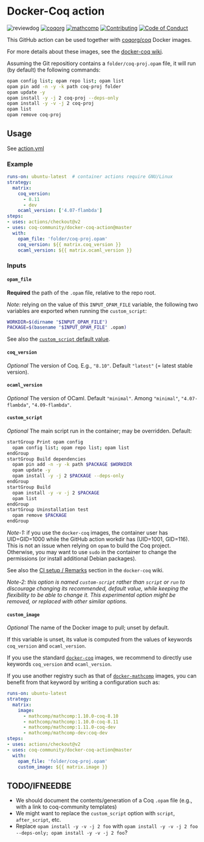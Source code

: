 # Docker-Coq action

![reviewdog][reviewdog-badge]
[![coqorg][coqorg-shield]][coqorg-link]
[![mathcomp][mathcomp-shield]][mathcomp-link]
[![Contributing][contributing-shield]][contributing-link]
[![Code of Conduct][conduct-shield]][conduct-link]

[reviewdog-badge]: https://github.com/coq-community/docker-coq-action/workflows/reviewdog/badge.svg?branch=master

[coqorg-shield]: https://img.shields.io/badge/depends%20on-coqorg%2Fcoq-blue.svg
[coqorg-link]: https://hub.docker.com/r/coqorg/coq

[mathcomp-shield]: https://img.shields.io/badge/see%20also-mathcomp%2Fmathcomp-blue.svg
[mathcomp-link]: https://hub.docker.com/r/mathcomp/mathcomp

[contributing-shield]: https://img.shields.io/badge/contributions-welcome-%23f7931e.svg
[contributing-link]: https://github.com/coq-community/manifesto/blob/master/CONTRIBUTING.md

[conduct-shield]: https://img.shields.io/badge/%E2%9D%A4-code%20of%20conduct-%23f15a24.svg
[conduct-link]: https://github.com/coq-community/manifesto/blob/master/CODE_OF_CONDUCT.md

This GitHub action can be used together with
[coqorg/coq](https://hub.docker.com/r/coqorg/coq/) Docker images.

For more details about these images, see the
[docker-coq wiki](https://github.com/coq-community/docker-coq/wiki).

Assuming the Git repositiory contains a `folder/coq-proj.opam` file,
it will run (by default) the following commands:

```bash
opam config list; opam repo list; opam list
opam pin add -n -y -k path coq-proj folder
opam update -y
opam install -y -j 2 coq-proj --deps-only
opam install -y -v -j 2 coq-proj
opam list
opam remove coq-proj
```

## Usage

See [action.yml](./action.yml)

### Example

```yaml
runs-on: ubuntu-latest  # container actions require GNU/Linux
strategy:
  matrix:
    coq_version:
      - 8.11
      - dev
    ocaml_version: ['4.07-flambda']
steps:
- uses: actions/checkout@v2
- uses: coq-community/docker-coq-action@master
  with:
    opam_file: 'folder/coq-proj.opam'
    coq_version: ${{ matrix.coq_version }}
    ocaml_version: ${{ matrix.ocaml_version }}
```

### Inputs

#### `opam_file`

**Required** the path of the `.opam` file, relative to the repo root.

*Note:* relying on the value of this `INPUT_OPAM_FILE` variable, the
following two variables are exported when running the `custom_script`:

```bash
WORKDIR=$(dirname "$INPUT_OPAM_FILE")
PACKAGE=$(basename "$INPUT_OPAM_FILE" .opam)
```

See also the
[`custom_script` default value](#custom_script).

#### `coq_version`

*Optional* The version of Coq. E.g., `"8.10"`. Default
`"latest"` (= latest stable version).

#### `ocaml_version`

*Optional* The version of OCaml. Default `"minimal"`.
Among `"minimal"`, `"4.07-flambda"`, `"4.09-flambda"`.

#### `custom_script`

*Optional* The main script run in the container; may be overridden. Default:

```bash
startGroup Print opam config
  opam config list; opam repo list; opam list
endGroup
startGroup Build dependencies
  opam pin add -n -y -k path $PACKAGE $WORKDIR
  opam update -y
  opam install -y -j 2 $PACKAGE --deps-only
endGroup
startGroup Build
  opam install -y -v -j 2 $PACKAGE
  opam list
endGroup
startGroup Uninstallation test
  opam remove $PACKAGE
endGroup
```

*Note-1:* if you use the `docker-coq` images, the container user has
UID=GID=1000 while the GitHub action workdir has (UID=1001, GID=116).
This is not an issue when relying on `opam` to build the Coq project.
Otherwise, you may want to use `sudo` in the container to change the
permissions (or install additional Debian packages).

See also the
[CI setup / Remarks](https://github.com/coq-community/docker-coq/wiki/CI-setup#remarks)
section in the `docker-coq` wiki.

*Note-2: this option is named `custom-script` rather than `script` or
`run` to discourage changing its recommended, default value, while
keeping the flexibility to be able to change it. This experimental
option might be removed, or replaced with other similar options.*

#### `custom_image`

*Optional* The name of the Docker image to pull; unset by default.

If this variable is unset, its value is computed from the values of
keywords `coq_version` and `ocaml_version`.

If you use the standard
[`docker-coq`](https://github.com/coq-community/docker-coq) images, we
recommend to directly use keywords `coq_version` and `ocaml_version`.

If you use another registry such as that of
[`docker-mathcomp`](https://github.com/math-comp/docker-mathcomp)
images, you can benefit from that keyword by writing a configuration
such as:

```yaml
runs-on: ubuntu-latest
strategy:
  matrix:
    image:
      - mathcomp/mathcomp:1.10.0-coq-8.10
      - mathcomp/mathcomp:1.10.0-coq-8.11
      - mathcomp/mathcomp:1.11.0-coq-dev
      - mathcomp/mathcomp-dev:coq-dev
steps:
- uses: actions/checkout@v2
- uses: coq-community/docker-coq-action@master
  with:
    opam_file: 'folder/coq-proj.opam'
    custom_image: ${{ matrix.image }}
```

## TODO/IFNEEDBE

* We should document the contents/generation of a Coq `.opam` file
  (e.g., with a link to coq-community templates)
* We might want to replace the `custom_script` option with `script`,
  `after_script`, etc.
* Replace `opam install -y -v -j 2 foo` with
  `opam install -y -v -j 2 foo --deps-only; opam install -y -v -j 2 foo`?
